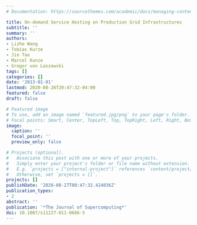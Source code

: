 ```yaml
---
# Documentation: https://sourcethemes.com/academic/docs/managing-content/

title: On-demand Service Hosting on Production Grid Infrastructures
subtitle: ''
summary: ''
authors:
- Lizhe Wang
- Tobias Kurze
- Jie Tao
- Marcel Kunze
- Gregor von Laszewski
tags: []
categories: []
date: '2013-01-01'
lastmod: 2020-08-26T20:47:32-04:00
featured: false
draft: false

# Featured image
# To use, add an image named `featured.jpg/png` to your page's folder.
# Focal points: Smart, Center, TopLeft, Top, TopRight, Left, Right, BottomLeft, Bottom, BottomRight.
image:
  caption: ''
  focal_point: ''
  preview_only: false

# Projects (optional).
#   Associate this post with one or more of your projects.
#   Simply enter your project's folder or file name without extension.
#   E.g. `projects = ["internal-project"]` references `content/project/deep-learning/index.md`.
#   Otherwise, set `projects = []`.
projects: []
publishDate: '2020-08-27T00:47:32.424036Z'
publication_types:
- 2
abstract: ''
publication: '*The Journal of Supercomputing*'
doi: 10.1007/s11227-011-0666-5
---
```

